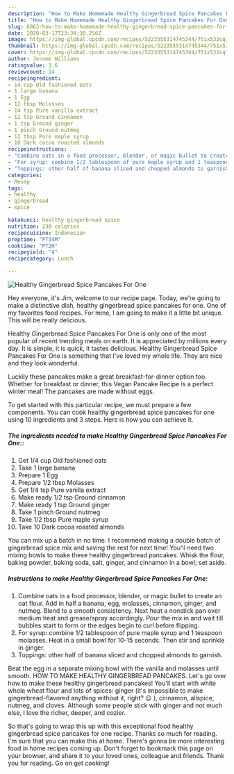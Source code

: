 ```yaml
---
description: "How to Make Homemade Healthy Gingerbread Spice Pancakes For One"
title: "How to Make Homemade Healthy Gingerbread Spice Pancakes For One"
slug: 6863-how-to-make-homemade-healthy-gingerbread-spice-pancakes-for-one
date: 2020-03-17T23:34:30.256Z
image: https://img-global.cpcdn.com/recipes/5223555314745344/751x532cq70/healthy-gingerbread-spice-pancakes-for-one-recipe-main-photo.jpg
thumbnail: https://img-global.cpcdn.com/recipes/5223555314745344/751x532cq70/healthy-gingerbread-spice-pancakes-for-one-recipe-main-photo.jpg
cover: https://img-global.cpcdn.com/recipes/5223555314745344/751x532cq70/healthy-gingerbread-spice-pancakes-for-one-recipe-main-photo.jpg
author: Jerome Williams
ratingvalue: 3.6
reviewcount: 14
recipeingredient:
- 14 cup Old fashioned oats
- 1 large banana
- 1 Egg
- 12 tbsp Molasses
- 14 tsp Pure vanilla extract
- 12 tsp Ground cinnamon
- 1 tsp Ground ginger
- 1 pinch Ground nutmeg
- 12 tbsp Pure maple syrup
- 10 Dark cocoa roasted almonds
recipeinstructions:
- "Combine oats in a food processor, blender, or magic bullet to create an oat flour. Add in half a banana, egg, molasses, cinnamon, ginger, and nutmeg. Blend to a smooth consistency. Next heat a nonstick pan over medium heat and grease/spray accordingly. Pour the mix in and wait till bubbles start to form or the edges begin to curl before flipping."
- "For syrup: combine 1/2 tablespoon of pure maple syrup and 1 teaspoon molasses. Heat in a small bowl for 10-15 seconds. Then stir and sprinkle in ginger."
- "Toppings: other half of banana sliced and chopped almonds to garnish."
categories:
- Resep
tags:
- healthy
- gingerbread
- spice

katakunci: healthy gingerbread spice
nutrition: 230 calories
recipecuisine: Indonesian
preptime: "PT34M"
cooktime: "PT2H"
recipeyield: "4"
recipecategory: Lunch

---
```



![Healthy Gingerbread Spice Pancakes For One](https://img-global.cpcdn.com/recipes/5223555314745344/751x532cq70/healthy-gingerbread-spice-pancakes-for-one-recipe-main-photo.jpg)

Hey everyone, it's Jim, welcome to our recipe page. Today, we're going to make a distinctive dish, healthy gingerbread spice pancakes for one. One of my favorites food recipes. For mine, I am going to make it a little bit unique. This will be really delicious.

Healthy Gingerbread Spice Pancakes For One is only one of the most popular of recent trending meals on earth. It is appreciated by millions every day. It is simple, it is quick, it tastes delicious. Healthy Gingerbread Spice Pancakes For One is something that I've loved my whole life. They are nice and they look wonderful.

Luckily these pancakes make a great breakfast-for-dinner option too. Whether for breakfast or dinner, this Vegan Pancake Recipe is a perfect winter meal! The pancakes are made without eggs.


To get started with this particular recipe, we must prepare a few components. You can cook healthy gingerbread spice pancakes for one using 10 ingredients and 3 steps. Here is how you can achieve it.

##### The ingredients needed to make Healthy Gingerbread Spice Pancakes For One::

1. Get 1/4 cup Old fashioned oats
1. Take 1 large banana
1. Prepare 1 Egg
1. Prepare 1/2 tbsp Molasses
1. Get 1/4 tsp Pure vanilla extract
1. Make ready 1/2 tsp Ground cinnamon
1. Make ready 1 tsp Ground ginger
1. Take 1 pinch Ground nutmeg
1. Take 1/2 tbsp Pure maple syrup
1. Take 10 Dark cocoa roasted almonds


You can mix up a batch in no time. I recommend making a double batch of gingerbread spice mix and saving the rest for next time! You&#39;ll need two mixing bowls to make these healthy gingerbread pancakes. Whisk the flour, baking powder, baking soda, salt, ginger, and cinnamon in a bowl; set aside. 

##### Instructions to make Healthy Gingerbread Spice Pancakes For One:

1. Combine oats in a food processor, blender, or magic bullet to create an oat flour. Add in half a banana, egg, molasses, cinnamon, ginger, and nutmeg. Blend to a smooth consistency. Next heat a nonstick pan over medium heat and grease/spray accordingly. Pour the mix in and wait till bubbles start to form or the edges begin to curl before flipping.
1. For syrup: combine 1/2 tablespoon of pure maple syrup and 1 teaspoon molasses. Heat in a small bowl for 10-15 seconds. Then stir and sprinkle in ginger.
1. Toppings: other half of banana sliced and chopped almonds to garnish.


Beat the egg in a separate mixing bowl with the vanilla and molasses until smooth. HOW TO MAKE HEALTHY GINGERBREAD PANCAKES. Let&#39;s go over how to make these healthy gingerbread pancakes! You&#39;ll start with white whole wheat flour and lots of spices: ginger (it&#39;s impossible to make gingerbread-flavored anything without it, right? 😉 ), cinnamon, allspice, nutmeg, and cloves. Although some people stick with ginger and not much else, I love the richer, deeper, and cozier. 

So that's going to wrap this up with this exceptional food healthy gingerbread spice pancakes for one recipe. Thanks so much for reading. I'm sure that you can make this at home. There's gonna be more interesting food in home recipes coming up. Don't forget to bookmark this page on your browser, and share it to your loved ones, colleague and friends. Thank you for reading. Go on get cooking!

